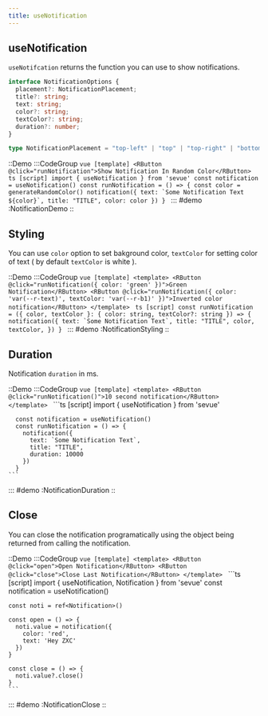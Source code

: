 ```yaml
---
title: useNotification
---
```


## useNotification

`useNotifcation` returns the function you can use to show notifications.
```ts
interface NotificationOptions {
  placement?: NotificationPlacement;
  title?: string;
  text: string;
  color?: string;
  textColor?: string;
  duration?: number;
}

type NotificationPlacement = "top-left" | "top" | "top-right" | "bottom-right" | "bottom" | "bottom-left";
```

::Demo
  :::CodeGroup
    ```vue [template]
      <RButton @click="runNotification">Show Notification In Random Color</RButton>
    ```
    ```ts [script]
      import { useNotification } from 'sevue'
      const notification = useNotification()
      const runNotification = () => {
        const color = generateRandomColor()
        notification({
          text: `Some Notification Text ${color}`,
          title: "TITLE",
          color: color
        })
      }
    ```
  :::
#demo
  :NotificationDemo
::

## Styling
You can use `color` option to set bakground color, `textColor` for setting color of text ( by default `textColor` is white ).

::Demo
  :::CodeGroup
    ```vue [template]
      <template>
        <RButton @click="runNotification({ color: 'green' })">Green Notification</RButton>
        <RButton @click="runNotification({ color: 'var(--r-text)', textColor: 'var(--r-b1)' })">Inverted color notification</RButton>
      </template>
    ```
    ```ts [script]
    const runNotification = ({ color, textColor }: { color: string, textColor?: string }) => {
      notification({
        text: `Some Notification Text`,
        title: "TITLE",
        color,
        textColor,
      })
    }
    ```
  :::
#demo
  :NotificationStyling
::


## Duration
Notification `duration` in ms. 

::Demo
  :::CodeGroup
    ```vue [template]
      <template>
        <RButton @click="runNotification()">10 second notification</RButton>
      </template>
    ```
    ```ts [script]
      import { useNotification } from 'sevue'

      const notification = useNotification()
      const runNotification = () => {
        notification({
          text: `Some Notification Text`,
          title: "TITLE",
          duration: 10000
        })
      }
    ```
  :::
#demo
  :NotificationDuration
::


## Close
You can close the notification programatically using the object being returned from calling the notification.

::Demo
  :::CodeGroup
    ```vue [template]
    <template>
      <RButton @click="open">Open Notification</RButton>
      <RButton @click="close">Close Last Notification</RButton>
    </template>
    ```
    ```ts [script]
    import { useNotification, Notification } from 'sevue'
    const notification = useNotification()

    const noti = ref<Notification>()

    const open = () => {
      noti.value = notification({
        color: 'red',
        text: 'Hey ZXC'
      })
    }

    const close = () => {
      noti.value?.close()
    }
    ```
  :::
#demo
  :NotificationClose
::